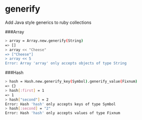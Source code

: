 generify
========

Add Java style generics to ruby collections

###Array
```bash
> array = Array.new.generify(String)
=> []
> array << "Cheese"
=> ["Cheese"]
> array << 5
Error: Array 'array' only accepts objects of type String
```
###Hash
```bash
> hash = Hash.new.generify_key(Symbol).generify_value(Fixnum)
=> {}
> hash[:first] = 1
=> 1
> hash["second"] = 2
Error: Hash 'hash' only accepts keys of type Symbol
> hash[:second] = "2"
Error: Hash 'hash' only accepts values of type Fixnum
